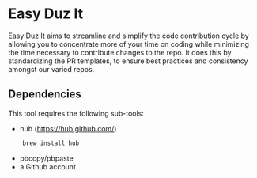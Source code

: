 Easy Duz It
===========
Easy Duz It aims to streamline and simplify the code contribution cycle by allowing you to concentrate more of your time on coding while minimizing the time necessary to contribute changes to the repo.  It does this by standardizing the PR templates, to ensure best practices and consistency amongst our varied repos.

## Dependencies
This tool requires the following sub-tools:
* hub (https://hub.github.com/)

```sh
    brew install hub
```

* pbcopy/pbpaste
* a Github account
